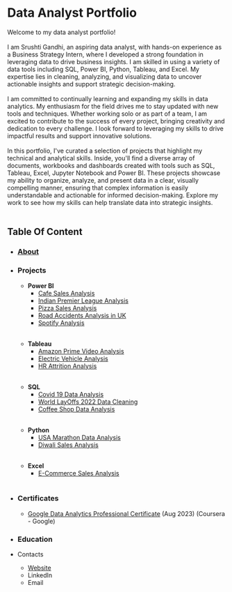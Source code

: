 <h1>Data Analyst Portfolio</h1>
Welcome to my data analyst portfolio!<br/><br/>
I am Srushti Gandhi, an aspiring data analyst, with hands-on experience as a Business Strategy Intern, where I developed a strong foundation in leveraging data to drive business insights. I am skilled in using a variety of data tools including SQL, Power BI, Python, Tableau, and Excel. My expertise lies in cleaning, analyzing, and visualizing data to uncover actionable insights and support strategic decision-making.<br/><br/>
I am committed to continually learning and expanding my skills in data analytics. My enthusiasm for the field drives me to stay updated with new tools and techniques. Whether working solo or as part of a team, I am excited to contribute to the success of every project, bringing creativity and dedication to every challenge. I look forward to leveraging my skills to drive impactful results and support innovative solutions.<br/><br/>
In this portfolio, I've curated a selection of projects that highlight my technical and analytical skills. Inside, you'll find a diverse array of documents, workbooks and dashboards created with tools such as SQL, Tableau, Excel, Jupyter Notebook and Power BI. These projects showcase my ability to organize, analyze, and present data in a clear, visually compelling manner, ensuring that complex information is easily understandable and actionable for informed decision-making. Explore my work to see how my skills can help translate data into strategic insights.<br/><br/>
<h2>Table Of Content</h2>
<ul>
  <li> <h3><a href=https://github.com/skgandhi165/Data-Analytics/blob/main/README.md#data-analyst-portfolio>About</a></h3></li>
  <li><h3> Projects</h3></li>
  <ul>
    <li><b>Power BI</b>
      <ul>
        <li><a href=https://github.com/skgandhi165/Data-Analytics/tree/main/Cafe%20Sales%20Analysis>Cafe Sales Analysis</a></li>
        <li><a href=https://github.com/skgandhi165/Data-Analytics/tree/main/Indian%20Premier%20League%20Analysis>Indian Premier League Analysis</a></li>
        <li><a href=https://github.com/skgandhi165/Data-Analytics/tree/main/Pizza%20Sales%20Analysis>Pizza Sales Analysis</a></li>
        <li><a href=https://github.com/skgandhi165/Data-Analytics/tree/main/Road%20Accidents%20Analysis>Road Accidents Analysis in UK</a></li>
        <li><a href=https://github.com/skgandhi165/Data-Analytics/tree/main/Spotify%20Analysis>Spotify Analysis</a></li><br/>
      </ul>
  </ul>
  <ul>
    <li><b>Tableau</b>
      <ul>
        <li><a href=https://public.tableau.com/app/profile/srushti.gandhi/viz/PrimeVideoAnalysis_17228805401230/PrimeVideoAnalysis>Amazon Prime Video Analysis</a></li>
        <li><a href=https://public.tableau.com/app/profile/srushti.gandhi/viz/ElectricVehicleAnalysis_17228810205090/EVAnalysis>Electric Vehicle Analysis</a></li>
        <li><a href=https://public.tableau.com/app/profile/srushti.gandhi/viz/HRAnalysis_17228812204080/HRAnalysis>HR Attrition Analysis</a></li><br/>
      </ul>
  </ul>
  <ul>
    <li><b>SQL</b>
      <ul>
        <li><a href=https://github.com/skgandhi165/Data-Analytics/tree/main/Covid-19%20Statistics>Covid 19 Data Analysis</a></li>
        <li><a href=https://github.com/skgandhi165/Data-Analytics/tree/main/World%20LayOffs%20Data>World LayOffs 2022 Data Cleaning</a></li>
        <li><a href=https://github.com/skgandhi165/Data-Analytics/tree/main/Cafe%20Sales%20Analysis>Coffee Shop Data Analysis</a></li>
      <br/>
      </ul>
  </ul>
  <ul>
    <li><b>Python</b>
      <ul>
        <li><a href=https://github.com/skgandhi165/Data-Analytics/blob/main/Marathon_Data_Analysis.ipynb>USA Marathon Data Analysis</a></li>
        <li><a href=https://github.com/skgandhi165/Data-Analytics/tree/main/Diwali%20Sales%20Analysis>Diwali Sales Analysis</a></li>
      <br/>
      </ul>
  </ul>
  <ul>
    <li><b>Excel</b>
      <ul>
        <li><a href=https://github.com/skgandhi165/Data-Analytics/tree/main/E-Commerce%20Sales%20Analysis>E-Commerce Sales Analysis</a></li>
      <br/>     
      </ul>
  </ul>
  <li><h3>Certificates</h3></li>
  <ul>
    <li><a href= https://coursera.org/share/752a4c16f393789c07a6b4435946a803>Google Data Analytics Professional Certificate</a> (Aug 2023) (Coursera - Google)</li>
  </ul>
  <li><h3>Education</h3></li>
  <li>Contacts</li>
  <ul>
    <li><a href=https://skgandhi165.github.io/SrushtiGandhi.github.io/>Website</a></li>
    <li>LinkedIn</li>
    <li>Email</li>
  </ul>
</ul>
